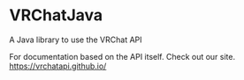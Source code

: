 # VRChatJava
A Java library to use the VRChat API

For documentation based on the API itself. Check out our site. https://vrchatapi.github.io/
